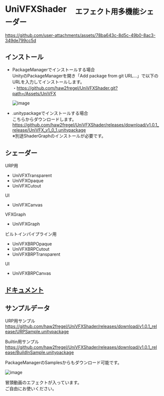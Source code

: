 # UniVFXShader　<sub>エフェクト用多機能シェーダー</sub>

https://github.com/user-attachments/assets/78ba643c-8d5c-49b0-8ac3-349de799cc5d



## インストール

- PackageManagerでインストールする場合\
UnityのPackageManagerを開き「Add package from git URL...」で以下のURLを入力してインストールします。\
・https://github.com/haw2fregel/UniVFXShader.git?path=/Assets/UniVFX

  ![image](https://github.com/user-attachments/assets/21e87a9d-c30a-4dde-9e99-3d3f11cbea15)

- .unitypackageでインストールする場合\
こちらからダウンロードします。\
https://github.com/haw2fregel/UniVFXShader/releases/download/v1.0.1_release/UniVFX_v1_0_1.unitypackage \
※別途ShaderGraphのインストールが必要です。

## シェーダー
URP用
- UniVFXTransparent
- UniVFXOpaque
- UniVFXCutout
  
UI
- UniVFXCanvas


VFXGraph
- UniVFXGraph

ビルトインパイプライン用
- UniVFXBRPOpaque
- UniVFXBRPCutout
- UniVFXBRPTransparent
  
UI
- UniVFXBRPCanvas


## [ドキュメント](https://github.com/haw2fregel/UniVFXShader/blob/v1.0.1/DOCUMENTATION.md)


## サンプルデータ

URP用サンプル\
https://github.com/haw2fregel/UniVFXShader/releases/download/v1.0.1_release/URPSample.unitypackage

Builtin用サンプル\
https://github.com/haw2fregel/UniVFXShader/releases/download/v1.0.1_release/BuildInSample.unitypackage

PackageManagerのSamplesからもダウンロード可能です。

![image](https://github.com/user-attachments/assets/82ea419c-67bd-4502-b2bb-d7e1be1a62d9)

冒頭動画のエフェクトが入っています。\
ご自由にお使いください。
